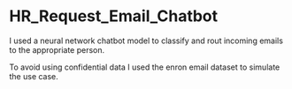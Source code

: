 # HR_Request_Email_Chatbot
I used a neural network chatbot model to classify and rout incoming emails to the appropriate person.

To avoid using confidential data I used the enron email dataset to simulate the use case.

